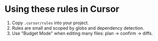 # Using these rules in Cursor

1) Copy `.cursor/rules` into your project.
2) Rules are small and scoped by globs and dependency detection.
3) Use "Budget Mode" when editing many files: plan → confirm → diffs.